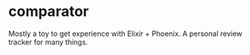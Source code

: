 # comparator
Mostly a toy to get experience with Elixir + Phoenix. A personal review tracker for many things.
